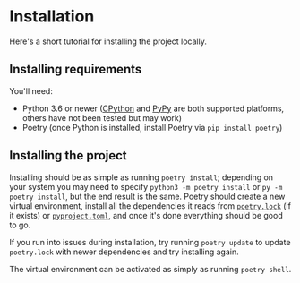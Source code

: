 # Installation

Here's a short tutorial for installing the project locally.

## Installing requirements

You'll need:

- Python 3.6 or newer ([CPython](https://python.org) and [PyPy](https://www.pypy.org) are both supported platforms, others have not been tested but may work)
- Poetry (once Python is installed, install Poetry via `pip install poetry`)

## Installing the project

Installing should be as simple as running `poetry install`; depending on your system you may need to specify `python3 -m poetry install` or `py -m poetry install`, but the end result is the same. Poetry should create a new virtual environment, install all the dependencies it reads from [`poetry.lock`](../poetry.lock) (if it exists) or [`pyproject.toml`](../pyproject.toml), and once it's done everything should be good to go.

If you run into issues during installation, try running `poetry update` to update `poetry.lock` with newer dependencies and try installing again.

The virtual environment can be activated as simply as running `poetry shell`.
